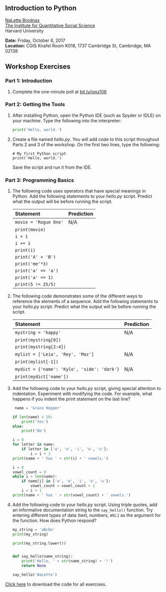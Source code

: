 ## Introduction to Python
[NaLette Brodnax](www.nalettebrodnax.com)<br>
[The Institute for Quantitative Social Science](http://iq.harvard.edu)<br>
Harvard University<br>

**Date:** Friday, October 6, 2017<br>
**Location:** CGIS Knafel Room K018, 1737 Cambridge St, Cambridge, MA 02138

## Workshop Exercises

### Part 1: Introduction

 1. Complete the one-minute poll at [bit.ly/iqss106](http://bit.ly/iqss106)


### Part 2: Getting the Tools

 1. After installing Python, open the Python IDE (such as Spyder or IDLE) on your machine.  Type the following into the interpreter:
    ```python
    print('Hello, world.')
    ```

 2. Create a file named *hello.py*.  You will add code to this script throughout Parts 2 and 3 of the workshop. On the first two lines, type the following:
    ```
    # My first Python script
    print('Hello, world.')
    ```
    Save the script and run it from the IDE.

### Part 3: Programming Basics
 1. The following code uses operators that have special meanings in Python.  Add the following statements to your *hello.py* script.  Predict what the output will be before running the script.

    |Statement| Prediction|
    |:---|:---|
    |`movie = 'Rogue One'`|N/A|
    |`print(movie)`||
    |`i = 1`||
    |`i += 1`||
    |`print(i)`||
    |`print('A' + 'B')`||
    |`print('me'*3)`||
    |`print('a' == 'a')`||
    |`print('a' == 1)`||
    |`print(5 != 25/5)`||

 2. The following code demonstrates some of the different ways to reference the elements of a sequence.  Add the following statements to your *hello.py* script. Predict what the output will be before running the script.

    |Statement| Prediction|
    |:---|:---|
    |`mystring = 'happy'`|N/A|
    |`print(mystring[0])`||
    |`print(mystring[2:4])`||
    |`mylist = ['Leia', 'Rey', 'Maz']`|N/A|
    |`print(mylist[-1])`||
    |`mydict = {'name': 'Kylo', 'side': 'dark'}`|N/A|
    |`print(mydict['name'])`||

 3. Add the following code to your *hello.py* script, giving special attention to indentation.  Experiment with modifying the code.  For example, what happens if you indent the print statement on the last line?
    ```python
     name = 'Grace Hopper'

    if len(name) < 20:
        print('Yes')
    else:
        print('No')

    i = 0
    for letter in name:
        if letter in ['a', 'e', 'i', 'o', 'u']:
            i = i + 1
    print(name + ' has ' + str(i) + ' vowels.')

    i = 0
    vowel_count = 0
    while i < len(name):
        if name[i] in ['a', 'e', 'i', 'o', 'u']:
            vowel_count = vowel_count + 1
        i = i + 1
    print(name + ' has ' + str(vowel_count) + ' vowels.')
    ```

 4. Add the following code to your *hello.py* script.  Using triple quotes, add an informative documentation string to the `say_hello()` function.  Try entering different types of data (text, numbers, etc.) as the argument for the function.  How does Python respond?

    ```python
    my_string = 'aBcDe'
    print(my_string)

    print(my_string.lower())


    def say_hello(name_string):
        print('Hello, ' + str(name_string) + '!')
        return None

    say_hello('NaLette')
    ```

[Click here](https://raw.githubusercontent.com/nmbrodnax/iqss-python-intro/master/hello.py) to download the code for all exercises.